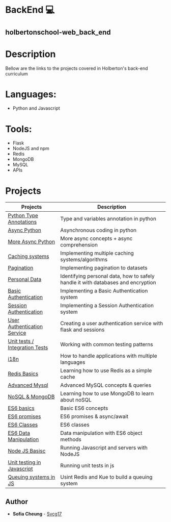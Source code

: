 # BackEnd :computer:

## holbertonschool-web_back_end

# Description
Bellow are the links to the projects covered in Holberton's back-end curriculum

# Languages:
  - Python and Javascript

# Tools:
  - Flask
  - NodeJS and npm
  - Redis
  - MongoDB
  - MySQL
  - APIs

# Projects
Projects | Description
----------- | -----------
[Python Type Annotations](./0x00-python_variable_annotations) | Type and variables annotation in python
[Async Python](./0x01-python_async_function) | Asynchronous coding in python 
[More Async Python](./0x02-python_async_comprehension) | More async concepts + async comprehension
[Caching systems](./0x03-caching) | Implementing multiple caching systems/algorithms
[Pagination](./0x04-pagination) | Implementing pagination to datasets
[Personal Data](./0x05-personal_data) | Identifying personal data, how to safely handle it with databases and encryption
[Basic Authentication](./0x06-Basic_authentication ) | Implementing a Basic Authentication system
[Session Authentication](./0x07-Session_authentication) | Implementing a Session Authentication system
[User Authentication Service](./0x08-user_authentication_service) | Creating a user authentication service with flask and sessions
[Unit tests / Integration Tests](./0x09-Unittests_and_integration_tests) | Working with common testing patterns
[i18n](./0x0A-i18n) | How to handle applications with multiple languages
[Redis Basics](./0x0B_redis_basic) | Learning how to use Redis as a simple cache
[Advanced Mysql](./0x0C-MySQL_Advanced) | Advanced MySQL concepts & queries
[NoSQL & MongoDB](./0x0D-NoSQL) | Learning how to use MongoDB to learn about noSQL
[ES6 basics](./0x0E-ES6_basic) | Basic ES6 concepts
[ES6 promises](./0x0F-ES6_promise) | ES6 promises & async/await
[ES6 Classes](./0x10-ES6_classes) | ES6 classes
[ES6 Data Manipulation](./0x11-ES6_data_manipulation) | Data manipulation with ES6 object methods
[Node JS Basisc](./0x12-Node_JS_basic) | Running Javascript and servers with NodeJS
[Unit testing in Javascript](./0x13-unittests_in_js) | Running unit tests in js
[Queuing systems in JS](./0x14-queuing_system_in_js) | Usint Redis and Kue to build a queuing system

## Author
* **Sofia Cheung** - [Svcg17](https://github.com/Svcg17)
